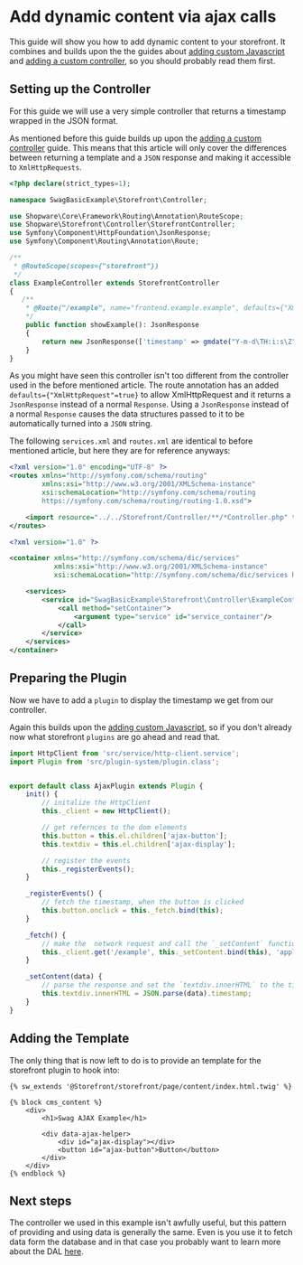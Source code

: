 # Add dynamic content via ajax calls

This guide will show you how to add dynamic content to your storefront.
It combines and builds upon the the guides about [adding custom Javascript](./add-custom-javascript.md) and [adding a custom controller](./add-custom-controller.md), so you should probably read them first.

## Setting up the Controller

For this guide we will use a very simple controller that returns a timestamp wrapped in the JSON format.

As mentioned before this guide builds up upon the [adding a custom controller](./add-custom-controller.md) guide.
This means that this article will only cover the differences between returning a template and a `JSON` response and making it accessible to `XmlHttpRequests`.

```php
<?php declare(strict_types=1);

namespace SwagBasicExample\Storefront\Controller;

use Shopware\Core\Framework\Routing\Annotation\RouteScope;
use Shopware\Storefront\Controller\StorefrontController;
use Symfony\Component\HttpFoundation\JsonResponse;
use Symfony\Component\Routing\Annotation\Route;

/**
 * @RouteScope(scopes={"storefront"})
 */
class ExampleController extends StorefrontController
{
   /**
    * @Route("/example", name="frontend.example.example", defaults={"XmlHttpRequest"=true}, methods={"GET"})
    */
    public function showExample(): JsonResponse
    {
        return new JsonResponse(['timestamp' => gmdate("Y-m-d\TH:i:s\Z")]);
    }
}
```

As you might have seen this controller isn't too different from the controller used in the before mentioned article.
The route annotation has an added `defaults={"XmlHttpRequest"=true}` to allow XmlHttpRequest and it returns a `JsonResponse` instead of a normal `Response`.
Using a `JsonResponse` instead of a normal `Response` causes the data structures passed to it to be automatically turned into a `JSON` string.

The following `services.xml` and `routes.xml` are identical to before mentioned article, but here they are for reference anyways:

```xml
<?xml version="1.0" encoding="UTF-8" ?>
<routes xmlns="http://symfony.com/schema/routing"
        xmlns:xsi="http://www.w3.org/2001/XMLSchema-instance"
        xsi:schemaLocation="http://symfony.com/schema/routing
        https://symfony.com/schema/routing/routing-1.0.xsd">

    <import resource="../../Storefront/Controller/**/*Controller.php" type="annotation" />
</routes>
```

```xml
<?xml version="1.0" ?>

<container xmlns="http://symfony.com/schema/dic/services" 
           xmlns:xsi="http://www.w3.org/2001/XMLSchema-instance"
           xsi:schemaLocation="http://symfony.com/schema/dic/services http://symfony.com/schema/dic/services/services-1.0.xsd">

    <services>
        <service id="SwagBasicExample\Storefront\Controller\ExampleController" public="true">
            <call method="setContainer">
                <argument type="service" id="service_container"/>
            </call>
        </service>
    </services>
</container>
```

## Preparing the Plugin

Now we have to add a `plugin` to display the timestamp we get from our controller.

Again this builds upon the [adding custom Javascript](./add-custom-javascript.md),
so if you don't already now what storefront `plugins` are go ahead and read that.

```javascript
import HttpClient from 'src/service/http-client.service';
import Plugin from 'src/plugin-system/plugin.class';


export default class AjaxPlugin extends Plugin {
    init() {
        // initalize the HttpClient
        this._client = new HttpClient();

        // get refernces to the dom elements
        this.button = this.el.children['ajax-button'];
        this.textdiv = this.el.children['ajax-display'];

        // register the events
        this._registerEvents();
    }

    _registerEvents() {
        // fetch the timestamp, when the button is clicked
        this.button.onclick = this._fetch.bind(this);
    }

    _fetch() {
        // make the  network request and call the `_setContent` function as a callback
        this._client.get('/example', this._setContent.bind(this), 'application/json', true)
    }

    _setContent(data) {
        // parse the response and set the `textdiv.innerHTML` to the timestamp
        this.textdiv.innerHTML = JSON.parse(data).timestamp;
    }
}
```



## Adding the Template

The only thing that is now left to do is to provide an template for the storefront plugin to hook into:

```twig
{% sw_extends '@Storefront/storefront/page/content/index.html.twig' %}

{% block cms_content %}
	<div>
		<h1>Swag AJAX Example</h1>

		<div data-ajax-helper>
			<div id="ajax-display"></div>
			<button id="ajax-button">Button</button>
		</div>
	</div>
{% endblock %}
```

## Next steps

The controller we used in this example isn't awfully useful, but this pattern of providing and using data is generally the same.
Even is you use it to fetch data form the database and in that case you probably want to learn more about the DAL [here](../../../../concepts/framework/data-abstraction-layer.md).